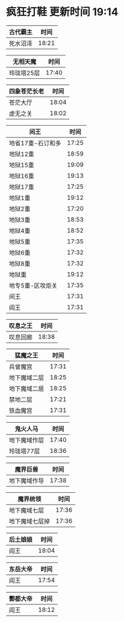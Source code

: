# 疯狂打鞋 更新时间 19:14

| 古代霸主   | 时间    |
|--------|-------|
| 死水沼泽 | 18:21 |

| 无相天魔   | 时间    |
|--------|-------|
| 玲珑塔25层 | 17:40 |

| 四象苍茫长老   | 时间    |
|--------|-------|
| 苍茫大厅 | 18:04 |
| 虚无之关 | 18:02 |

| 间王   | 时间    |
|--------|-------|
| 地省17重-石订和多 | 17:25 |
| 地狱12重 | 18:59 |
| 地狱15重 | 19:09 |
| 地狱16重 | 19:13 |
| 地狱17重 | 17:25 |
| 地狱1重 | 19:12 |
| 地狱2重 | 17:20 |
| 地狱3重 | 18:53 |
| 地狱4重 | 18:52 |
| 地狱5重 | 17:35 |
| 地狱6重 | 17:32 |
| 地狱8重 | 17:32 |
| 地狱重 | 19:12 |
| 地专5重-区攻炬关 | 17:35 |
| 间王 | 17:31 |
| 阎王 | 17:31 |

| 叹息之王   | 时间    |
|--------|-------|
| 叹息回廊 | 18:38 |

| 猛魔之王   | 时间    |
|--------|-------|
| 兵曾魔宫 | 17:31 |
| 地下魔域二层 | 18:25 |
| 地下魔域二居 | 18:25 |
| 禁地二层 | 17:21 |
| 铁血魔宫 | 17:31 |

| 鬼火人马   | 时间    |
|--------|-------|
| 地下魔域作层 | 17:40 |
| 玲珑塔77层 | 18:36 |

| 魔界巨兽   | 时间    |
|--------|-------|
| 地下魔域作导 | 17:38 |

| 魔界统领   | 时间    |
|--------|-------|
| 地下魔域七层 | 17:36 |
| 地下魔域七层掉 | 17:36 |

| 后土娘娘   | 时间    |
|--------|-------|
| 阎王 | 18:04 |

| 东岳大帝   | 时间    |
|--------|-------|
| 阎王 | 17:54 |

| 酆都大帝   | 时间    |
|--------|-------|
| 阎王 | 18:12 |